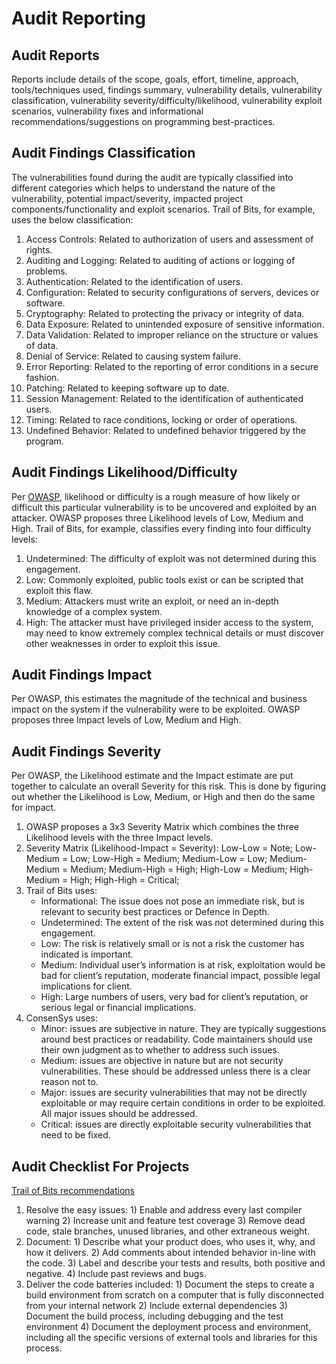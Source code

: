 # Audit Reporting

## Audit Reports

Reports include details of the scope, goals, effort, timeline, approach, tools/techniques used, findings summary, vulnerability details, vulnerability classification, vulnerability severity/difficulty/likelihood, vulnerability exploit scenarios, vulnerability fixes and informational recommendations/suggestions on programming best-practices.

## Audit Findings Classification

The vulnerabilities found during the audit are typically classified into different categories which helps to understand the nature of the vulnerability, potential impact/severity, impacted project components/functionality and exploit scenarios. Trail of Bits, for example, uses the below classification:

1. Access Controls: Related to authorization of users and assessment of rights.
2. Auditing and Logging: Related to auditing of actions or logging of problems.
3. Authentication: Related to the identification of users.
4. Configuration: Related to security configurations of servers, devices or software.
5. Cryptography: Related to protecting the privacy or integrity of data.
6. Data Exposure: Related to unintended exposure of sensitive information.
7. Data Validation: Related to improper reliance on the structure or values of data.
8. Denial of Service: Related to causing system failure.
9. Error Reporting: Related to the reporting of error conditions in a secure fashion.
10. Patching: Related to keeping software up to date.
11. Session Management: Related to the identification of authenticated users.
12. Timing: Related to race conditions, locking or order of operations.
13. Undefined Behavior: Related to undefined behavior triggered by the program.

## Audit Findings Likelihood/Difficulty

Per [OWASP](https://owasp.org/www-community/OWASP_Risk_Rating_Methodology), likelihood or difficulty is a rough measure of how likely or difficult this particular vulnerability is to be uncovered and exploited by an attacker. OWASP proposes three Likelihood levels of Low, Medium and High. Trail of Bits, for example, classifies every finding into four difficulty levels:

1. Undetermined: The difficulty of exploit was not determined during this engagement.
2. Low: Commonly exploited, public tools exist or can be scripted that exploit this flaw.
3. Medium: Attackers must write an exploit, or need an in-depth knowledge of a complex system.
4. High: The attacker must have privileged insider access to the system, may need to know extremely complex technical details or must discover other weaknesses in order to exploit this issue.

## Audit Findings Impact

Per OWASP, this estimates the magnitude of the technical and business impact on the system if the vulnerability were to be exploited. OWASP proposes three Impact levels of Low, Medium and High.

## Audit Findings Severity

Per OWASP, the Likelihood estimate and the Impact estimate are put together to calculate an overall Severity for this risk. This is done by figuring out whether the Likelihood is Low, Medium, or High and then do the same for impact.

1. OWASP proposes a 3x3 Severity Matrix which combines the three Likelihood levels with the three Impact levels.
2. Severity Matrix (Likelihood-Impact = Severity): Low-Low = Note; Low-Medium = Low; Low-High = Medium; Medium-Low = Low; Medium-Medium = Medium; Medium-High = High; High-Low = Medium; High-Medium = High; High-High = Critical;
3. Trail of Bits uses:
   - Informational: The issue does not pose an immediate risk, but is relevant to security best practices or Defence in Depth.
   - Undetermined: The extent of the risk was not determined during this engagement.
   - Low: The risk is relatively small or is not a risk the customer has indicated is important.
   - Medium: Individual user’s information is at risk, exploitation would be bad for client’s reputation, moderate financial impact, possible legal implications for client.
   - High: Large numbers of users, very bad for client’s reputation, or serious legal or financial implications.
4. ConsenSys uses:
   - Minor: issues are subjective in nature. They are typically suggestions around best practices or readability. Code maintainers should use their own judgment as to whether to address such issues.
   - Medium: issues are objective in nature but are not security vulnerabilities. These should be addressed unless there is a clear reason not to.
   - Major: issues are security vulnerabilities that may not be directly exploitable or may require certain conditions in order to be exploited. All major issues should be addressed.
   - Critical: issues are directly exploitable security vulnerabilities that need to be fixed.

## Audit Checklist For Projects

[Trail of Bits recommendations](https://blog.trailofbits.com/2018/04/06/how-to-prepare-for-a-security-audit/)

1. Resolve the easy issues: 1) Enable and address every last compiler warning 2) Increase unit and feature test coverage 3) Remove dead code, stale branches, unused libraries, and other extraneous weight.
2. Document: 1) Describe what your product does, who uses it, why, and how it delivers. 2) Add comments about intended behavior in-line with the code. 3) Label and describe your tests and results, both positive and negative. 4) Include past reviews and bugs.
3. Deliver the code batteries included: 1) Document the steps to create a build environment from scratch on a computer that is fully disconnected from your internal network 2) Include external dependencies 3) Document the build process, including debugging and the test environment 4) Document the deployment process and environment, including all the specific versions of external tools and libraries for this process.
